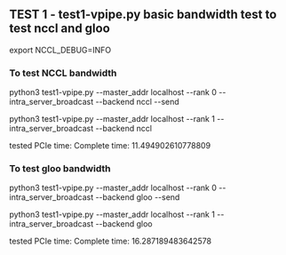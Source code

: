 

## TEST 1  - test1-vpipe.py  basic bandwidth test to test nccl and gloo 


export NCCL_DEBUG=INFO


### To test NCCL bandwidth

python3 test1-vpipe.py --master_addr localhost --rank 0 --intra_server_broadcast --backend nccl  --send

python3 test1-vpipe.py --master_addr localhost --rank 1 --intra_server_broadcast --backend nccl 

tested PCIe time:  Complete time:  11.494902610778809

### To test gloo bandwidth 

python3 test1-vpipe.py --master_addr localhost --rank 0 --intra_server_broadcast --backend gloo  --send

python3 test1-vpipe.py --master_addr localhost --rank 1 --intra_server_broadcast --backend gloo 

tested PCIe time: Complete time:  16.287189483642578
